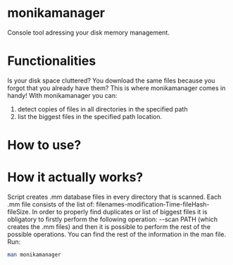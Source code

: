 # monikamanager
Console tool adressing your disk memory management.

# Functionalities
Is your disk space cluttered? You download the same files because you forgot that you already have them?
This is where monikamanager comes in handy!
With monikamanager you can:
1. detect copies of files in all directories in the specified path
2. list the biggest files in the specified path location.

# How to use?


# How it actually works?
Script creates .mm database  files  in  every  directory  that  is scanned.
Each  .mm file consists of the list of: filenames-modification‐Time-fileHash-fileSize. 
In order to properly find duplicates or list of biggest files it is obligatory to firstly perform the following operation:
--scan PATH (which creates the .mm files) and then it is possible to  perform the rest of the possible operations.
You can find the rest of the information in the man file. Run:
```bash
man monikamanager
```
